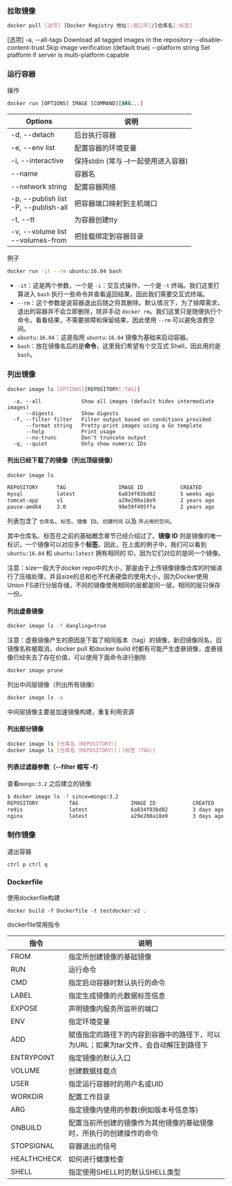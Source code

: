 ### 拉取镜像

```bash
docker pull [选项] [Docker Registry 地址[:端口号]/]仓库名[:标签]
```

[选项]
-a, --all-tags                Download all tagged images in the repository
​     --disable-content-trust   Skip image verification (default true)
​     --platform string         Set platform if server is multi-platform capable

### 运行容器

操作

```dockerfile
docker run [OPTIONS] IMAGE [COMMAND][ARG...]
```

| Options                                  | 说明                                |
| ---------------------------------------- | ----------------------------------- |
| -d, --detach                             | 后台执行容器                        |
| -e, --env list                           | 配置容器的环境变量                  |
| -i, --interactive                        | 保持stdin (常与 –t一起使用进入容器) |
| --name                                   | 容器名                              |
| --network string                         | 配置容器网络                        |
| -p, --publish list<br/>-P, --publish-all | 把容器端口映射到主机端口            |
| -t, --tt                                 | 为容器创建tty                       |
| -v, --volume list<br/>--volumes-from     | 把挂载绑定到容器目录                |

例子

```bash
docker run -it --rm ubuntu:16.04 bash
```

- `-it`：这是两个参数，一个是 `-i`：交互式操作，一个是 `-t` 终端。我们这里打算进入 `bash` 执行一些命令并查看返回结果，因此我们需要交互式终端。
- `--rm`：这个参数是说容器退出后随之将其删除。默认情况下，为了排障需求，退出的容器并不会立即删除，除非手动 `docker rm`。我们这里只是随便执行个命令，看看结果，不需要排障和保留结果，因此使用 `--rm` 可以避免浪费空间。
- `ubuntu:16.04`：这是指用 `ubuntu:16.04` 镜像为基础来启动容器。
- `bash`：放在镜像名后的是**命令**，这里我们希望有个交互式 Shell，因此用的是 `bash`。

### 列出镜像

```bash
docker image ls [OPTIONS][REPOSITORY[:TAG]]
```

```
  -a, --all             Show all images (default hides intermediate images)
      --digests         Show digests
  -f, --filter filter   Filter output based on conditions provided
      --format string   Pretty-print images using a Go template
      --help            Print usage
      --no-trunc        Don't truncate output
  -q, --quiet           Only show numeric IDs
```

#### 列出已经下载了的镜像（列出顶级镜像）

```bash
docker image ls
```

```bash
REPOSITORY      TAG                 IMAGE ID            CREATED             SIZE
mysql           latest              6a834f03bd02        5 weeks ago         484 MB
tomcat-app      v1                  a29e200a18e9        2 years ago         358 MB
pause-amd64     3.0                 99e59f495ffa        2 years ago         747 kB
```

列表包含了 `仓库名`、`标签`、`镜像 ID`、`创建时间` 以及 `所占用的空间`。

其中仓库名、标签在之前的基础概念章节已经介绍过了。**镜像 ID** 则是镜像的唯一标识，一个镜像可以对应多个**标签**。因此，在上面的例子中，我们可以看到 `ubuntu:16.04` 和 `ubuntu:latest` 拥有相同的 ID，因为它们对应的是同一个镜像。

注意：size一般大于docker repo中的大小，那是由于上传镜像镜像仓库的时候进行了压缩处理，并且size的总和也不代表硬盘的使用大小，因为Docker使用Union FS进行分层存储，不同的镜像使用相同的层都是同一层，相同的层只保存一份。

#### 列出虚悬镜像

```bash
docker image ls -f dangling=true
```

注意：虚悬镜像产生的原因是下载了相同版本（tag）的镜像，新旧镜像同名，旧镜像名称被取消，docker pull 和docker build 时都有可能产生虚悬镜像，虚悬镜像已经失去了存在价值，可以使用下面命令进行删除

```bash
docker image prune
```

列出中间层镜像（列出所有镜像）

```bash
docker image ls -a
```

中间层镜像主要是加速镜像构建，重复利用资源

#### 列出部分镜像

```bash
docker image ls [仓库名（REPOSITORY）]
docker image ls [仓库名（REPOSITORY）]：[标签（TAG）]
```

#### 列表过滤器参数（--filter 缩写 -f）

查看`mongo:3.2` 之后建立的镜像

```bash
$ docker image ls -f since=mongo:3.2
REPOSITORY          TAG                 IMAGE ID            CREATED             SIZE
redis               latest              6a834f03bd02        3 days ago          198 MB
nginx               latest              a29e200a18e9        3 days ago          182 MB
```

### 制作镜像

退出容器

```
ctrl p ctrl q
```

### Dockerfile

使用dockerfile构建

```shell
docker build -f Dockerfile -t testdocker:v2 .
```

dockerfile常用指令

| 指令        | 说明                                                         |
| ----------- | ------------------------------------------------------------ |
| FROM        | 指定所创建镜像的基础镜像                                     |
| RUN         | 运行命令                                                     |
| CMD         | 指定启动容器时默认执行的命令                                 |
| LABEL       | 指定生成镜像的元数据标签信息                                 |
| EXPOSE      | 声明镜像内服务所监听的端口                                   |
| ENV         | 指定环境变量                                                 |
| ADD         | 赋值指定的<src>路径下的内容到容器中的<dest>路径下，<src>可以为URL；如果为tar文件，会自动解压到<dest>路径下 |
| ENTRYPOINT  | 指定镜像的默认入口                                           |
| VOLUME      | 创建数据挂载点                                               |
| USER        | 指定运行容器时的用户名或UID                                  |
| WORKDIR     | 配置工作目录                                                 |
| ARG         | 指定镜像内使用的参数(例如版本号信息等)                       |
| ONBUILD     | 配置当前所创建的镜像作为其他镜像的基础镜像时，所执行的创建操作的命令 |
| STOPSIGNAL  | 容器退出的信号                                               |
| HEALTHCHECK | 如何进行健康检查                                             |
| SHELL       | 指定使用SHELL时的默认SHELL类型                               |

